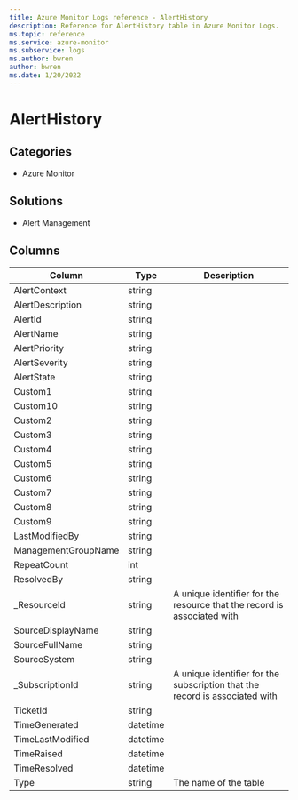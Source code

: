 ```yaml
---
title: Azure Monitor Logs reference - AlertHistory
description: Reference for AlertHistory table in Azure Monitor Logs.
ms.topic: reference
ms.service: azure-monitor
ms.subservice: logs
ms.author: bwren
author: bwren
ms.date: 1/20/2022
---
```


# AlertHistory

 

## Categories

- Azure Monitor
## Solutions

- Alert Management




## Columns

| Column | Type | Description |
| --- | --- | --- |
| AlertContext | string |  |
| AlertDescription | string |  |
| AlertId | string |  |
| AlertName | string |  |
| AlertPriority | string |  |
| AlertSeverity | string |  |
| AlertState | string |  |
| Custom1 | string |  |
| Custom10 | string |  |
| Custom2 | string |  |
| Custom3 | string |  |
| Custom4 | string |  |
| Custom5 | string |  |
| Custom6 | string |  |
| Custom7 | string |  |
| Custom8 | string |  |
| Custom9 | string |  |
| LastModifiedBy | string |  |
| ManagementGroupName | string |  |
| RepeatCount | int |  |
| ResolvedBy | string |  |
| _ResourceId | string | A unique identifier for the resource that the record is associated with |
| SourceDisplayName | string |  |
| SourceFullName | string |  |
| SourceSystem | string |  |
| _SubscriptionId | string | A unique identifier for the subscription that the record is associated with |
| TicketId | string |  |
| TimeGenerated | datetime |  |
| TimeLastModified | datetime |  |
| TimeRaised | datetime |  |
| TimeResolved | datetime |  |
| Type | string | The name of the table |
